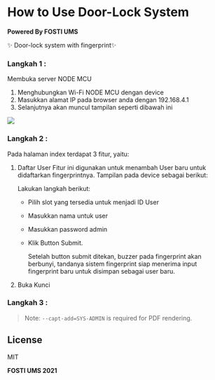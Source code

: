 # How to Use Door-Lock System

**Powered By FOSTI UMS**

✨ Door-lock system with fingerprint✨  

### Langkah 1 :
Membuka server NODE MCU
1. Menghubungkan Wi-Fi NODE MCU dengan device
2. Masukkan alamat IP pada browser anda dengan 192.168.4.1
3. Selanjutnya akan muncul tampilan seperti dibawah ini

![](https://raw.githubusercontent.com/imaana/door-lock/main/assets/picture7.png)

### Langkah 2 :
Pada halaman index terdapat 3 fitur, yaitu:
1. Daftar User
    Fitur ini digunakan untuk menambah User baru untuk didaftarkan fingerprintnya. Tampilan pada device sebagai berikut:
    ![]()
    
    Lakukan langkah berikut:
    - Pilih slot yang tersedia untuk menjadi ID User
    - Masukkan nama untuk user
    - Masukkan password admin
    - Klik Button Submit. 

        Setelah button submit ditekan, buzzer pada fingerprint akan berbunyi, tandanya sistem fingerprint siap menerima input fingerprint baru untuk disimpan sebagai user baru.
2. Buka Kunci


### Langkah 3 :

> Note: `--capt-add=SYS-ADMIN` is required for PDF rendering.


## License

MIT

**FOSTI UMS 2021**

